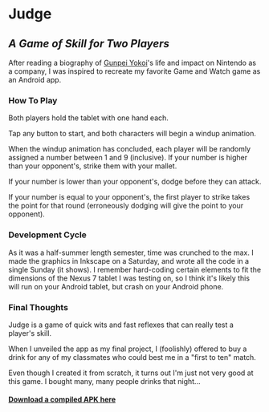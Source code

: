 # Judge
## _A Game of Skill for Two Players_

After reading a biography of <a href="https://en.wikipedia.org/wiki/Gunpei_Yokoi">Gunpei Yokoi</a>'s life and impact on Nintendo as a company, I was inspired to recreate my favorite Game and Watch game as an Android app.

### How To Play
Both players hold the tablet with one hand each.

Tap any button to start, and both characters will begin a windup animation.

When the windup animation has concluded, each player will be randomly assigned a number between 1 and 9 (inclusive).
If your number is higher than your opponent's, strike them with your mallet.

If your number is lower than your opponent's, dodge before they can attack.

If your number is equal to your opponent's, the first player to strike takes the point for that round (erroneously dodging will give the point to your opponent).

### Development Cycle
As it was a half-summer length semester, time was crunched to the max. I made the graphics in Inkscape on a Saturday, and wrote all the code in a single Sunday (it shows). I remember hard-coding certain elements to fit the dimensions of the Nexus 7 tablet I was testing on, so I think it's likely this will run on your Android tablet, but crash on your Android phone.

### Final Thoughts
Judge is a game of quick wits and fast reflexes that can really test a player's skill.

When I unveiled the app as my final project, I (foolishly) offered to buy a drink for any of my classmates who could best me in a "first to ten" match.

Even though I created it from scratch, it turns out I'm just not very good at this game.
I bought many, many people drinks that night...

#### <a href="https://drive.google.com/file/d/0B1fOxfGxRccTVEtaRXY5OElEdXc/view?usp=sharing">Download a compiled APK here</a>
